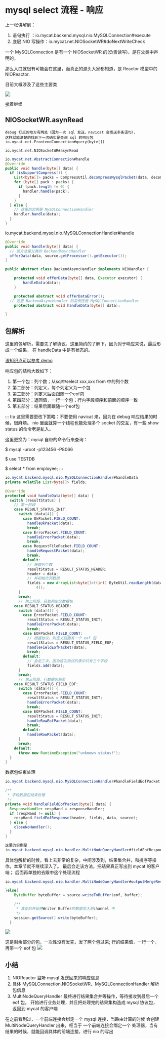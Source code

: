 # mysql select 流程 - 响应

上一张讲解到：

1. 语句执行 ：io.mycat.backend.mysql.nio.MySQLConnection#execute
2. 底层 NIO 写操作：io.mycat.net.NIOSocketWR#doNextWriteCheck

一个 MySQLConnection 是有一个 NIOSocketWR 的(负责读写)，是在父类中声明的。

那么入口就很有可能会在这里，而真正的源头大家都知道，是 Reactor 模型中的 NIOReactor.

目前大概涉及了这些主要类

![](assets/markdown-img-paste-20180916224614450.png)

接着继续
## NIOSocketWR.asynRead

```
debug 打点的地方有两处（因为一次 sql 发送，navicat 会发送多条语句），
这样就能清楚的找到下一次确实是查询 sql 的响应包
io.mycat.net.FrontendConnection#query(byte[])

io.mycat.net.NIOSocketWR#asynRead
```



```java
io.mycat.net.AbstractConnection#handle
@Override
public void handle(byte[] data) {
  if (isSupportCompress()) {
    List<byte[]> packs = CompressUtil.decompressMysqlPacket(data, decompressUnfinishedDataQueue);
    for (byte[] pack : packs) {
      if (pack.length != 0) {
        handler.handle(pack);
      }
    }
  } else {
    // 这里的实例是 MySQLConnectionHandler
    handler.handle(data);
  }
}
```

io.mycat.backend.mysql.nio.MySQLConnectionHandler#handle

```java
@Override
public void handle(byte[] data) {
  // 该方法是父类的 BackendAsyncHandler
  offerData(data, source.getProcessor().getExecutor());
}

public abstract class BackendAsyncHandler implements NIOHandler {

	protected void offerData(byte[] data, Executor executor) {
		handleData(data);
	}

	protected abstract void offerDataError();
  // 这里 BackendAsyncHandler 的实例还是 MySQLConnectionHandler
	protected abstract void handleData(byte[] data);

}
```

## 包解析
这里的包解析，需要先了解协议，这里简约的了解下，因为对于响应来说，最后形成一个结果，
在 handleData 中是有状态的。

[该知识点可以参考 demo](https://github.com/zq99299/newstudy/blob/master/hp-base/src/test/java/cn/mrcode/newstudy/hpbase/mysql/mymysql2/MySqlConnectHandler.java)

响应包的结构大致如下：
1. 第一个包：列个数；从sql中select xxx,xxx from 中的列个数
2. 第二部分：列定义，每个列定义为一个包
3. 第三部分：列定义后面跟随一个eof包
4. 第四部分：返回值，一行一个包；行内字段顺序和前面的顺序一致
5. 第五部分：结果后面跟随一个eof包

::: tip
这里需要更改下策略：不要使用 navicat 来，因为在 debug 响应结果的时候，很麻烦。 nio 里面就算一个线程也能处理多个 socket 的交互，有一些 show status 的命令老是乱入。

这里更换为：mysql 自带的命令行来查询：

$ mysql -uroot -p123456 -P8066

$ use TESTDB

$ select * from employee;
:::

```java
io.mycat.backend.mysql.nio.MySQLConnectionHandler#handleData
private volatile List<byte[]> fields;

@Override
protected void handleData(byte[] data) {
  switch (resultStatus) {
    // 第一阶段
    case RESULT_STATUS_INIT:
      switch (data[4]) {
        case OkPacket.FIELD_COUNT:
          handleOkPacket(data);
          break;
        case ErrorPacket.FIELD_COUNT:
          handleErrorPacket(data);
          break;
        case RequestFilePacket.FIELD_COUNT:
          handleRequestPacket(data);
          break;
        default:
          // 获取列个数
          resultStatus = RESULT_STATUS_HEADER;
          header = data;
          // 并初始化列数组
          fields = new ArrayList<byte[]>((int) ByteUtil.readLength(data,
              4));
      }
      break;
      // 第二阶段，获取列定义数据包
    case RESULT_STATUS_HEADER:
      switch (data[4]) {
        case ErrorPacket.FIELD_COUNT:
          resultStatus = RESULT_STATUS_INIT;
          handleErrorPacket(data);
          break;
        case EOFPacket.FIELD_COUNT:
          // 根据协议，列定义后面有一个 eof 包
          resultStatus = RESULT_STATUS_FIELD_EOF;
          handleFieldEofPacket(data);
          break;
        default:
          // 会走三次，因为这次测试的表中只有三个字段
          fields.add(data);
      }
      break;
      // 第三阶段，行数据包解析
    case RESULT_STATUS_FIELD_EOF:
      switch (data[4]) {
        case ErrorPacket.FIELD_COUNT:
          resultStatus = RESULT_STATUS_INIT;
          handleErrorPacket(data);
          break;
        case EOFPacket.FIELD_COUNT:
          resultStatus = RESULT_STATUS_INIT;
          handleRowEofPacket(data);
          break;
        default:
          handleRowPacket(data);
      }
      break;
    default:
      throw new RuntimeException("unknown status!");
  }
}
```

数据包结束处理
```java
io.mycat.backend.mysql.nio.MySQLConnectionHandler#handleFieldEofPacket

/**
 * 字段数据包结束处理
 */
private void handleFieldEofPacket(byte[] data) {
  ResponseHandler respHand = responseHandler;
  if (respHand != null) {
    respHand.fieldEofResponse(header, fields, data, source);
  } else {
    closeNoHandler();
  }
}

这里的实例是
io.mycat.backend.mysql.nio.handler.MultiNodeQueryHandler#fieldEofResponse

```
具体包解析的时候，看上去非常的复杂，中间涉及到，结果集合并，和排序等操作。本章节就不继续深入了。 最后会走该方法，把结果真正写出到 mycat 的客户端； 后面再单独的去跟中这个处理流程
```java
io.mycat.backend.mysql.nio.handler.MultiNodeQueryHandler#outputMergeResult(io.mycat.server.ServerConnection, byte[], java.util.Iterator<io.mycat.memory.unsafe.row.UnsafeRow>, java.util.concurrent.atomic.AtomicBoolean)

}else{
    ByteBuffer byteBuffer = source.writeToBuffer(eof, buffer);

    /**
     * 真正的开始把Writer Buffer的数据写入到channel 中
     */
    session.getSource().write(byteBuffer);
  }
```

![](assets/markdown-img-paste-2018091623461332.png)

这是剩余部分的包，一次性没有发完，发了两个包过来; 行的结果值，一行一个，再带一个 eof 包
![](assets/markdown-img-paste-20180917000344416.png)

## 小结

1. NIOReactor 监听 mysql 发送回来的响应信息
2. 具体 MySQLConnection.NIOSocketWR、MySQLConnectionHandler 解析包信息
3. MultiNodeQueryHandler 最终进行结果集合并等操作，等待接收到最后一个 eof 包。
  开始进行业务处理，并且把处理完的结果集构造成 mysql 协议包，返回到 mycat 的客户端

在之前看到过，一个前端连接会绑定一个 mysql 连接，当路由计算的时候 会创建 MultiNodeQueryHandler 出来，相当于 一个前端连接会绑定一个 处理器，当有结果的时候，就能回调具体的前端连接，进行 nio 的写出
